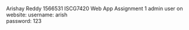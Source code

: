 Arishay Reddy 1566531 ISCG7420 Web App Assignment 1
admin user on website: 
username: arish     
password: 123
